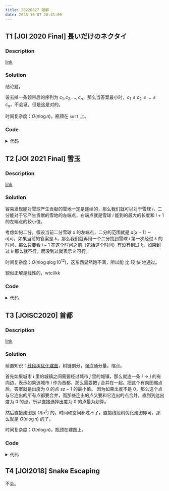 ```yaml
---
title: 20220827 题解
date: 2023-10-07 20:41:00
---
```


## T1 [JOI 2020 Final] 長いだけのネクタイ

### Description

[link](https://www.luogu.com.cn/problem/P6877?contestId=82279)

### Solution

结论题。

设去掉一条领带后的序列为 $c_1,c_2,...,c_n$，那么当答案最小时，$c_1\leq c_2\leq...\leq c_n$，不会证，但是这是对的。

时间复杂度：$O(n\log n)$，瓶颈在 `sort` 上。

### Code

<details>
<summary>代码</summary>

```cpp
#include <bits/stdc++.h>

#define db(x) cerr << #x << '=' << x << endl
#define debug(...) fprintf(stderr, __VA_ARGS__)
#define dbg debug("*** Passing [%s] in LINE %d\n", __FUNCTION__, __LINE__)
#define summary debug("----------- End -----------\n"), \
                debug("Memory %.5lfMB\n", fabs(&m_ed - &m_st) / 1048576), \
                debug("Time %.2lfs\n", clock() * 1.0 / CLOCKS_PER_SEC)

using namespace std;

bool m_st;

/* ---------- Line ---------- */

typedef pair<int, int> pii;

const int kMaxN = 2e5 + 5;

int n;
int a[kMaxN], b[kMaxN], mx[kMaxN][2], ans[kMaxN];
pii p[kMaxN];

/* ---------- Line ---------- */

bool m_ed;

int main() {
//  freopen("a.txt", "r", stdin);
//  freopen("b.txt", "w", stdout);
  scanf("%d", &n);
  for (int i = 1; i <= n + 1; ++i) {
    scanf("%d", &a[i]);
    p[i] = {a[i], i};
  }
  for (int i = 1; i <= n; ++i) {
    scanf("%d", &b[i]);
  }
  sort(b + 1, b + 1 + n), sort(p + 1, p + 2 + n);
//  mx[0][0] = mx[n + 1][1] = -2e9;
  for (int i = 1; i <= n + 1; ++i) {
    mx[i][0] = max(mx[i - 1][0], p[i].first - b[i]);
  }
  for (int i = n + 1; i; --i) {
    mx[i][1] = max(mx[i + 1][1], p[i].first - b[i - 1]);
  }
  for (int i = 1; i <= n + 1; ++i) {
    ans[p[i].second] = max(mx[i - 1][0], mx[i + 1][1]);
  }
  for (int i = 1; i <= n + 1; ++i) {
    printf("%d ", ans[i]);
  }
  putchar('\n');
  return summary, 0;
}
```

</details>

## T2 [JOI 2021 Final] 雪玉

### Description

[link](https://www.luogu.com.cn/problem/P7405)

### Solution

容易发现能对雪球产生贡献的雪地一定是连续的，那么我们就可以对于雪球 $i$，二分能对于它产生贡献的雪地的左端点，右端点就是雪球 $i$ 能到的最大的长度和 $i+1$ 的左端点的较小值。

考虑如何二分。假设当前二分雪球 $x$ 的左端点，二分的范围就是 $a[x-1]\sim a[x]$，如果当前的答案是 $k$，那么我们就再用一个二分找到雪球 $i$ 第一次经过 $k$ 的时间，那么只要看 $i-1$ 在这个时间之前（包括这个时间）有没有到过 $k$，如果到过 $k$ 那么就不行，而没到过就表示 $k$ 可行。

时间复杂度：$O(n\log q\log 10^{12})$，这东西显然跑不满，所以能 比 较 快 地通过。

貌似正解是线性的，wtcl/kk

### Code

<details>
<summary>代码</summary>

```cpp
#include <bits/stdc++.h>

#define int long long
#define db(x) cerr << #x << '=' << x << endl
#define debug(...) fprintf(stderr, __VA_ARGS__)
#define dbg debug("*** Passing [%s] in LINE %d\n", __FUNCTION__, __LINE__)
#define summary debug("----------- End -----------\n"), \
                debug("Memory %.5lfMB\n", fabs(&m_ed - &m_st) / 1048576), \
                debug("Time %.2lfs\n", clock() * 1.0 / CLOCKS_PER_SEC)

using namespace std;

bool m_st;

/* ---------- Line ---------- */

const int kMaxN = 2e5 + 5, kInf = 1e18;

int n, q;
int a[kMaxN], w[kMaxN], mx[kMaxN], mi[kMaxN], ml[kMaxN], mr[kMaxN];

bool checkl(int x, int kk) {
  int L = -1, R = q + 1, res = kInf;
  while (L + 1 < R) {
    int mid = (L + R) >> 1;
    if (mi[mid] <= kk - a[x]) R = res = mid;
    else L = mid;
  }
  if (res == kInf) return 0;
  if (a[x - 1] + mx[res] > kk) return 0;
  else return 1;
}

int getl(int x) {
  int L = a[x - 1] - 1, R = a[x] + 1, res = a[x];
  while (L + 1 < R) {
    int mid = (L + R) >> 1;
    if (checkl(x, mid)) R = res = mid;
    else L = mid;
  }
  return res;
}

/* ---------- Line ---------- */

bool m_ed;

signed main() {
  cin >> n >> q;
  for (int i = 1; i <= n; ++i) {
    cin >> a[i];
  }
  a[0] = -kInf, a[n + 1] = kInf;
  int cur = 0;
  for (int i = 1; i <= q; ++i) {
    cin >> w[i]; cur += w[i];
    mx[i] = max(mx[i - 1], cur), mi[i] = min(mi[i - 1], cur);
  }
  for (int i = 1; i <= n; ++i) {
    ml[i] = getl(i);
  }
  ml[n + 1] = kInf;
  for (int i = 1; i <= n; ++i) {
    mr[i] = min(ml[i + 1], a[i] + mx[q]);
    cout << mr[i] - ml[i] << endl;
  }
  return summary, 0;
}
```

</details>

## T3 [JOISC2020] 首都

### Description

[link](https://www.luogu.com.cn/problem/P7215)

### Solution

前置知识：[线段树优化建图](https://www.cnblogs.com/maoyiting/p/13764109.html#/cnblog/works/article/13764109)，树链剖分，强连通分量，缩点。

首先如果城市 $i$ 里的城镇之间需要经过城市 $j$ 里的城镇，那么就连一条 $i\to j$ 的有向边，表示如果选城市 $i$ 作为首都，那么需要把 $j$ 合并在一起。把这个有向图缩点后，答案就是出度为 $0$ 的点 $sz-1$ 的最小值。
因为如果出度不是 $0$，那么这个点与它连出的所有点都要合并，而那些连出的点又要和它连出的点合并，直到到达出度为 $0$ 的点，所以直接选择出度为 $0$ 的点最为划算。

然后直接建图是 $O(n^2)$ 的，时间和空间都过不了，直接线段树优化建图即可，那么就是 $O(n\log n)$ 的了。

时间复杂度：$O(n\log n)$，瓶颈在建图上。

### Code

<details>
<summary>代码</summary>

```cpp
#include <bits/stdc++.h>

#define db(x) cerr << #x << '=' << x << endl
#define debug(...) fprintf(stderr, __VA_ARGS__)
#define dbg debug("*** Passing [%s] in LINE %d\n", __FUNCTION__, __LINE__)
#define summary debug("----------- End -----------\n"), \
                debug("Memory %.5lfMB\n", fabs(&m_ed - &m_st) / 1048576), \
                debug("Time %.2lfs\n", clock() * 1.0 / CLOCKS_PER_SEC)

using namespace std;

bool m_st;

/* ---------- Line ---------- */

const int kMaxN = 1e6 + 5;

struct Node {
  int l, r, ls, rs;
} tr[kMaxN];

int n, k, base, rt, cnt, tot, scccnt, ans;
int col[kMaxN];
int a[kMaxN]; // 线段树
int sz[kMaxN], wson[kMaxN], top[kMaxN], fa[kMaxN], dep[kMaxN], idx[kMaxN], rev[kMaxN]; // 树链剖分
int scc[kMaxN], ins[kMaxN], dfn[kMaxN], low[kMaxN], siz[kMaxN], deg[kMaxN];
stack<int> stk; // Tarjan
vector<int> g[kMaxN], G[kMaxN], v[kMaxN];

void addE(int u, int v) {
  G[u].emplace_back(v);
}

/* ----- 树链剖分 ----- */

void dfs1(int u, int fat) {
  sz[u] = 1, fa[u] = fat, dep[u] = dep[fat] + 1;
  for (auto v : g[u]) {
    if (v == fat) continue ;
    dfs1(v, u), sz[u] += sz[v];
    if (sz[v] > sz[wson[u]]) {
      wson[u] = v;
    }
  }
}

void dfs2(int u, int fat, int t) {
  top[u] = t, idx[u] = ++cnt, rev[cnt] = u;
  if (!wson[u]) return ;
  dfs2(wson[u], u, t);
  for (auto v : g[u]) {
    if (v == fat || v == wson[u]) continue ;
    dfs2(v, u, v);
  }
}

int LCA(int u, int v) {
  while (top[u] != top[v]) {
    if (dep[top[u]] < dep[top[v]]) swap(u, v);
    u = fa[top[u]];
  }
  if (dep[u] < dep[v]) swap(u, v);
  return v;
}

/* ----- 树链剖分 ----- */

/* ----- 线段树 -----*/

int build(int x, int l, int r) {
  int nw = ++base;
  tr[nw].l = l, tr[nw].r = r;
  if (l == r) {
    return addE(nw, col[rev[l]]), nw;
  }
  int mid = (l + r) >> 1;
  tr[nw].ls = build(x << 1, l, mid), tr[nw].rs = build(x << 1 | 1, mid + 1, r);
  addE(nw, tr[nw].ls), addE(nw, tr[nw].rs);
  return nw;
}

void update(int x, int ql, int qr, int u) {
  int l = tr[x].l, r = tr[x].r;
  if (l > qr || r < ql) {
    return ;
  } else if (l >= ql && r <= qr) {
    return addE(u, x);
  }
  update(tr[x].ls, ql, qr, u), update(tr[x].rs, ql, qr, u);
}

void link(int u, int v) {
  int cl = col[u];
  while (top[u] != top[v]) {
    if (dep[top[u]] < dep[top[v]]) swap(u, v);
    update(rt, idx[top[u]], idx[u], cl);
    u = fa[top[u]];
  }
  if (dep[u] > dep[v]) swap(u, v);
  update(rt, idx[u], idx[v], cl);
}

/* ----- 线段树 -----*/

/* ----- Tarjan -----*/

void tarjan(int u) {
  dfn[u] = low[u] = ++tot, ins[u] = 1, stk.emplace(u);
  for (auto v : G[u]) {
    if (!dfn[v]) {
      tarjan(v), low[u] = min(low[u], low[v]);
    } else if (ins[v]) {
      low[u] = min(low[u], dfn[v]);
    }
  }
  if (low[u] == dfn[u]) {
    ++scccnt;
    while (!stk.empty()) {
      int tp = stk.top(); stk.pop();
      ins[tp] = 0, scc[tp] = scccnt;
      if (tp == u) break ;
    }
  }
}

/* ----- Tarjan -----*/

/* ---------- Line ---------- */

bool m_ed;

int main() {
  cin >> n >> k; base = k;
  for (int i = 1, u, v; i < n; ++i) {
    cin >> u >> v;
    g[u].emplace_back(v), g[v].emplace_back(u);
  }
  for (int i = 1, c; i <= n; ++i) {
    cin >> c;
    col[i] = c;
    v[c].emplace_back(i);
  }
  dfs1(1, 0), dfs2(1, 0, 1);
  rt = build(1, 1, n);
  for (int i = 1; i <= k; ++i) {
    if (v[i].size() <= 1) continue ;
    int s = v[i][0], tp = -1, nw = 1e9;
    for (int j = 1; j < (int)v[i].size(); ++j) {
      int t = v[i][j], lca = LCA(s, t);
      if (lca != t) link(t, lca);
      if (dep[lca] < nw) nw = dep[lca], tp = lca;
    }
    if (~tp && tp != s) link(s, tp);
  }
  for (int i = 1; i <= base; ++i) {
    if (!dfn[i]) {
      tarjan(i);
    }
  }
  for (int i = 1; i <= k; ++i) {
    ++siz[scc[i]];
  }
  for (int i = 1; i <= base; ++i) {
    for (auto v : G[i]) {
      if (scc[i] != scc[v]) ++deg[scc[i]];
    }
  }
  ans = 2e9;
  for (int i = 1; i <= k; ++i) {
    if (!deg[scc[i]]) {
      ans = min(ans, siz[scc[i]] - 1);
    }
  }
  cout << ans << endl;
  return summary, 0;
}
```

</details>

## T4 [JOI2018] Snake Escaping

不会。